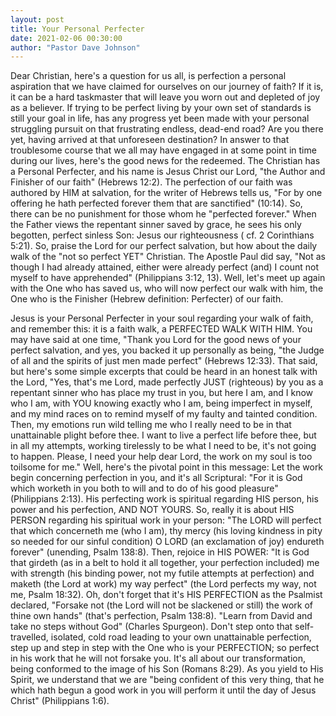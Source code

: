 ```yaml
---
layout: post
title: Your Personal Perfecter
date: 2021-02-06 00:30:00
author: "Pastor Dave Johnson"
---
```


Dear Christian, here's a question for us all, is perfection a personal aspiration that we have claimed for ourselves on our journey of faith? If it is, it can be a hard taskmaster that will leave you worn out and depleted of joy as a believer. If trying to be perfect living by your own set of standards is still your goal in life, has any progress yet been made with your personal struggling pursuit on that frustrating endless, dead-end road? Are you there yet, having arrived at that unforeseen destination? In answer to that troublesome course that we all may have engaged in at some point in time during our lives, here's the good news for the redeemed. The Christian has a Personal Perfecter, and his name is Jesus Christ our Lord, "the Author and Finisher of our faith" (Hebrews 12:2). The perfection of our faith was authored by HIM at salvation, for the writer of Hebrews tells us, "For by one offering he hath perfected forever them that are sanctified" (10:14). So, there can be no punishment for those whom he "perfected forever." When the Father views the repentant sinner saved by grace, he sees his only begotten, perfect sinless Son: Jesus our righteousness ( cf. 2 Corinthians 5:21). So, praise the Lord for our perfect salvation, but how about the daily walk of the "not so perfect YET" Christian. The Apostle Paul did say, "Not as though I had already attained, either were already perfect (and) I count not myself to have apprehended" (Philippians 3:12, 13). Well, let's meet up again with the One who has saved us, who will now perfect our walk with him, the One who is the Finisher (Hebrew definition: Perfecter) of our faith.

Jesus is your Personal Perfecter in your soul regarding your walk of faith, and remember this: it is a faith walk, a PERFECTED WALK WITH HIM. You may have said at one time, "Thank you Lord for the good news of your perfect salvation, and yes, you backed it up personally as being, "the Judge of all and the spirits of just men made perfect" (Hebrews 12:33). That said, but here's some simple excerpts that could be heard in an honest talk with the Lord, "Yes, that's me Lord, made perfectly JUST (righteous) by you as a repentant sinner who has place my trust in you, but here I am, and I know who I am, with YOU knowing exactly who I am, being imperfect in myself, and my mind races on to remind myself of my faulty and tainted condition. Then, my emotions run wild telling me who I really need to be in that unattainable plight before thee. I want to live a perfect life before thee, but in all my attempts, working tirelessly to be what I need to be, it's not going to happen. Please, I need your help dear Lord, the work on my soul is too toilsome for me." Well, here's the pivotal point in this message: Let the work begin concerning perfection in you, and it's all Scriptural: "For it is God which worketh in you both to will and to do of his good pleasure"(Philippians 2:13). His perfecting work is spiritual regarding HIS person, his power and his perfection, AND NOT YOURS. So, really it is about HIS PERSON regarding his spiritual work in your person: "The LORD will perfect that which concerneth me (who I am), thy mercy (his loving kindness in pity so needed for our sinful condition) O LORD (an exclamation of joy) endureth forever" (unending, Psalm 138:8). Then, rejoice in HIS POWER: "It is God that girdeth (as in a belt to hold it all together, your perfection included) me with strength (his binding power, not my futile attempts at perfection) and maketh (the Lord at work) my way perfect" (the Lord perfects my way, not me, Psalm 18:32). Oh, don't forget that it's HIS PERFECTION as the Psalmist declared, "Forsake not (the Lord will not be slackened or still) the work of thine own hands" (that's perfection, Psalm 138:8). "Learn from David and take no steps without God" (Charles Spurgeon). Don't step onto that self-travelled, isolated, cold road leading to your own unattainable perfection, step up and step in step with the One who is your PERFECTION; so perfect in his work that he will not forsake you. It's all about our transformation, being conformed to the image of his Son (Romans 8:29). As you yield to His Spirit, we understand that we are "being confident of this very thing, that he which hath begun a good work in you will perform it until the day of Jesus Christ" (Philippians 1:6).
